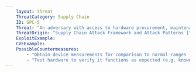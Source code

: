 ```yaml
---
    layout: threat
    ThreatCategory: Supply Chain
    ID: SPC-5
    Threat: "An adversary with access to hardware procurement, maintenance, or upgrade control can embed malware in a critical component"
    ThreatOrigin: "Supply Chain Attack Framework and Attack Patterns [^142]"
    ExploitExample:
    CVEExample:
    PossibleCountermeasures:
        - "Obtain device measurements for comparison to normal ranges (e.g., temperature, timing, EM radiation, power consumption) to detect anomalous behavior."
        - "Test hardware to verify it functions as expected (e.g. known inputs yield correct outputs) prior to placing or replacing the device into the production environment"
---
```

